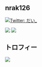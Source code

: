 ## nrak126
[![Twitter: だい_](https://img.shields.io/twitter/follow/nrak126?style=social)](https://twitter.com/yabe_ait)

<p>
  <img src="https://github-readme-stats.vercel.app/api/top-langs/?username=nrak12&layout=compact&&hide=HTML" />
  <img src="https://github-profile-summary-cards.vercel.app/api/cards/most-commit-language?username=nrak126" />
</p>

## トロフィー
<div>
  <a href="https://github.com/ryo-ma/github-profile-trophy">
    <img src="https://github-profile-trophy.vercel.app/?username=nrak126">
  </a>
</div>
